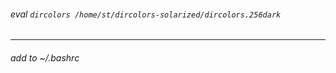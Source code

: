 ###### eval `dircolors /home/st/dircolors-solarized/dircolors.256dark`
------
###### add to ~/.bashrc
